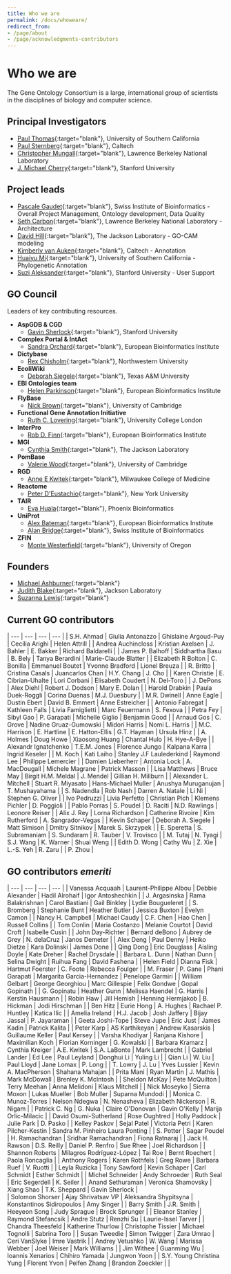 ```yaml
---
title: Who we are
permalink: /docs/whoweare/
redirect_from: 
- /page/about
- /page/acknowledgments-contributors
---
```


# Who we are

The Gene Ontology Consortium is a large, international group of scientists in the disciplines of biology and computer science.

## Principal Investigators
+ [Paul Thomas](https://sites.google.com/usc.edu/thomaslab){:target="blank"}, University of Southern California
+ [Paul Sternberg](http://wormlab.caltech.edu/){:target="blank"}, Caltech
+ [Christopher Mungall](http://www.berkeleybop.org/people/chris-mungall){:target="blank"}, Lawrence Berkeley National Laboratory
+ [J. Michael Cherry](https://med.stanford.edu/profiles/j-michael-cherry){:target="blank"}, Stanford University


## Project leads
+ [Pascale Gaudet](https://orcid.org/0000-0003-1813-6857){:target="blank"}, Swiss Institute of Bioinformatics - Overall Project Management, Ontology development, Data Quality
+ [Seth Carbon](https://orcid.org/0000-0001-8244-1536){:target="blank"}, Lawrence Berkeley National Laboratory - Architecture
+ [David Hill](https://www.jax.org/research-and-faculty/faculty/research-scientists/david-hill){:target="blank"}, The Jackson Laboratory - GO-CAM modeling
+ [Kimberly van Auken](https://wormbase.org/resources/person/WBPerson1843){:target="blank"}, Caltech - Annotation
+ [Huaiyu Mi](https://keck.usc.edu/faculty-search/huaiyu-mi/){:target="blank"}, University of Southern California - Phylogenetic Annotation
+ [Suzi Aleksander](https://cherrylab.stanford.edu/people/suzi-aleksander){:target="blank"}, Stanford University - User Support

## GO Council
Leaders of key contributing resources.
- __AspGDB & CGD__
  - [Gavin Sherlock](https://web.stanford.edu/group/sherlocklab/){:target="blank"}, Stanford University
- __Complex Portal & IntAct__
  - [Sandra Orchard](https://www.ebi.ac.uk/about/people/sandra-orchard){:target="blank"}, European Bioinformatics Institute  
- __Dictybase__
  - [Rex	Chisholm](https://www.feinberg.northwestern.edu/faculty-profiles/az/profile.html?xid=10466){:target="blank"}, Northwestern University
- __EcoliWiki__
  - [Deborah Siegele](https://www.bio.tamu.edu/faculty-page-deborah-siegele/){:target="blank"}, Texas A&M University
- __EBI Ontologies team__
  - [Helen	Parkinson](https://www.ebi.ac.uk/about/people/helen-parkinson){:target="blank"}, European Bioinformatics Institute
- __FlyBase__
  - [Nick	Brown](https://www.pdn.cam.ac.uk/directory/nick-brown){:target="blank"}, University of Cambridge
- __Functional Gene Annotation Initiative__
  - [Ruth C.	Lovering](https://iris.ucl.ac.uk/iris/browse/profile?upi=RCLOV36){:target="blank"}, University College London
- __InterPro__
  - [Rob D. Finn](https://www.ebi.ac.uk/about/people/rob-finn){:target="blank"}, European Bioinformatics Institute
- __MGI__
  - [Cynthia Smith](https://www.jax.org/research-and-faculty/faculty/research-scientists/cynthia-smith){:target="blank"}, The Jackson Laboratory
- __PomBase__
  - [Valerie	Wood](https://www.sysbiol.cam.ac.uk/Investigators/val-wood){:target="blank"}, University of Cambridge
- __RGD__
  - [Anne E Kwitek](https://www.mcw.edu/departments/physiology/people/anne-e-kwitek-phd){:target="blank"}, Milwaukee College of Medicine
- __Reactome__
  - [Peter	D'Eustachio](https://orcid.org/0000-0002-5494-626X){:target="blank"}, New York University
- __TAIR__
  - [Eva Huala](https://orcid.org/0000-0003-4631-7241){:target="blank"}, Phoenix Bioinformatics
- __UniProt__
  - [Alex	Bateman](https://www.ebi.ac.uk/about/people/alex-bateman){:target="blank"}, European Bioinformatics Institute
  - [Alan Bridge](https://orcid.org/0000-0003-2148-9135){:target="blank"}, Swiss Institute of Bioinformatics
- __ZFIN__
  - [Monte	Westerfield](https://ion.uoregon.edu/content/monte-westerfield){:target="blank"}, University of Oregon
  
## Founders

- [Michael Ashburner](https://en.wikipedia.org/wiki/Michael_Ashburner){:target="blank"}
- [Judith Blake](https://en.wikipedia.org/wiki/Judith_Blake_(scientist)){:target="blank"}, Jackson Laboratory
- [Suzanna Lewis](https://en.wikipedia.org/wiki/Suzanna_Lewis){:target="blank"}

## Current GO contributors

| --- | --- | --- | --- |
| S.H.	Ahmad | Giulia	Antonazzo | Ghislaine	Argoud-Puy | Cecilia	Arighi | Helen	Attrill |
| Andrea	Auchincloss | Kristian	Axelsen | J.	Bahler | E.	Bakker | Richard	Baldarelli |
| James P.	Balhoff | Siddhartha	Basu | B.	Bely | Tanya	Berardini | Marie-Claude	Blatter |
| Elizabeth R	Bolton | C.	Bonilla | Emmanuel	Boutet | Yvonne	Bradford | Lionel	Breuza |
| R.	Britto | Cristina	Casals | Juancarlos	Chan | H.Y.	Chang | J.	Cho |
| Karen	Christie | E.	Cibrian-Uhalte | Lori	Corbani | Elisabeth	Coudert | N.	Del-Toro |
| J.	DePons | Alex	Diehl | Robert J.	Dodson | Mary E.	Dolan |
| Harold	Drabkin | Paula	Duek-Roggli | Corina	Duenas | M.J.	Duesbury |
| M.R.	Dwinell | Anne	Eagle | Dustin	Ebert | David B.	Emmert | Anne	Estreicher |
| Antonio	Fabregat | Kathleen	Falls | Livia	Famiglietti | Marc	Feuermann | S.	Fexova |
| Petra	Fey | Sibyl	Gao | P.	Garapati | Michelle	Giglio | Benjamin	Good | 
| Arnaud	Gos | C.	Grove | Nadine	Gruaz-Gumowski | Midori	Harris | Nomi L.	Harris |
| M.C.	Harrison | E.	Hartline | E.	Hatton-Ellis | G.T.	Hayman | Ursula	Hinz |
| A.	Holmes | Doug	Howe | Xiaosong	Huang | Chantal	Hulo | H.	Hye-A-Bye |
| Alexandr 	Ignatchenko | T.E.M.	Jones | Florence	Jungo | Kalpana	Karra | Ingrid	Keseler |
| M.	Koch | Kati	Laiho | Stanley J.F	Laulederkind | Raymond	Lee | Philippe	Lemercier |
| Damien	Lieberherr | Antonia	Lock | A.	MacDougall | Michele	Magrane | Patrick	Masson |
| Lisa	Matthews | Bruce	May | Birgit H.M. Meldal | J.	Mendel | Gillian H.	Millburn |
| Alexander L.	Mitchell | Stuart R.	Miyasato | Hans-Michael	Muller | Anushya	Muruganujan | T.	Mushayahama |
| S.	Nadendla | Rob	Nash | Darren A.	Natale | Li	Ni | Stephen G.	Oliver |
| Ivo	Pedruzzi | Livia	Perfetto | Christian	Pich | Klemens	Pichler | D.	Poggioli |
| Pablo	Porras | S.	Poudel | D.	Raciti | N.D.	Rawlings | Leonore	Reiser |
| Alix J.	Rey | Lorna	Richardson | Catherine	Rivoire | Kim	Rutherford | A.	Sangrador-Vegas |
| Kevin	Schaper | Deborah A.	Siegele | Matt	Simison | Dmitry	Sitnikov | Marek S.	Skrzypek |
| E.	Speretta | S.	Subramaniam | S.	Sundaram | R.	Tauber | V.	Trovisco |
| M.	Tutaj | N.	Tyagi | S.J.	Wang | K.	Warner | Shuai	Weng |
| Edith D.	Wong | Cathy	Wu |	Z.	Xie | L.-S.	Yeh | R.	Zaru |
| P.	Zhou |

## GO contributors *emeriti*

| --- | --- | --- | --- |
| Vanessa	Acquaah | Laurent-Philippe Albou | Debbie Alexander | Hadil Alrohaif | Igor	Antoshechkin |
| J.	Argasinska | Rama	Balakrishnan | Carol	Bastiani |  Gail	Binkley | Lydie	Bougueleret |
| S.	Bromberg |	Stephanie	Bunt |	Heather	Butler | Jessica	Buxton |	Evelyn	Camon |
| Nancy H. Campbell |	Michael	Caudy |	C.F.	Chen | Hao Chen |	Russell	Collins |
|	Tom	Conlin |	Maria	Costanzo | Melanie	Courtot |	David	Croft |	Isabelle	Cusin |
|	John	Day-Richter |	Bernard	deBono | Aubrey	de Grey |	N.	delaCruz |	Janos	Demeter |
| Alex Deng |	Paul	Denny |	Heiko	Dietze |	Kara	Dolinski |	James	Done |
|	Qing	Dong | Eric	Douglass | Aisling	Doyle |	Kate	Dreher | Rachel	Drysdale |
| Barbara L.	Dunn | Nathan	Dunn |	Selina	Dwight |	Ruihua	Fang |	David	Fashena |
| Helen	Field |	Dianna	Fisk |	Hartmut	Foerster |	C.	Foote |	Rebecca	Foulger |
|	M.	Fraser | P. Gane |	Phani	Garapati |	Margarita	Garcia-Hernandez | Penelope	Garmiri |
|	William	Gelbart | George	Georghiou |	Marc	Gillespie | Felix	Gondwe |	Gopal	Gopinath |
|	G.	Gopinatu | Heather Gunn |	Melissa	Haendel |	G.	Harris |	Kerstin	Hausmann |
|	Robin	Haw |	Jill	Hemish |	Henning	Hermjakob |	B.	Hickman |	Jodi	Hirschman |
|	Ben	Hitz |	Eurie	Hong | A.	Hughes | Rachael P. Huntley |	Katica	Ilic |
|	Amelia	Ireland |	H.J.	Jacob |	Josh	Jaffery |	Bijay	Jassal |	P.	Jayaraman |
|	Geeta	Joshi-Tope |	Steve	Jupe | Eric Just |	James	Kadin |	Patrick	Kalita |
|	Peter	Karp |	AS	Karthikeyan |	Andrew	Kasarskis |	Guillaume	Keller |	Paul	Kersey |
| Varsha	Khodiyar |	Ranjana	Kishore | Maximilian	Koch |	Florian	Korninger |	G.	Kowalski |
| Barbara Kramarz |	Cynthia	Kreiger |	A.E.	Kwitek |  S.A.	LaBonte | Mark	Lambrecht |
|	Gabriel	Lander | Ed	Lee |	Paul	Leyland |	Donghui	Li |	Yuling	Li |
|	Qian	Li |	W.	Liu |	Paul	Lloyd |	Jane	Lomax | P.	Long |
|	T.	Lowry |	J.	Lu | Yves	Lussier | Kevin A.	MacPherson | Shahana	Mahajan |
|	Prita	Mani |	Ryan	Martin |	J.	Mathis | Mark	McDowall |	Brenley K.	McIntosh |
|	Sheldon	McKay |	Pete	McQuilton |	Terry	Meehan | Anna	Melidoni | Klaus Mitchell |
|	Nick	Moseyko |	Sierra	Moxon |	Lukas	Mueller |	Bob	Muller | Suparna	Mundodi |
|	Monica C.	Munoz-Torres |	Nelson	Ndegwa |	N.	Nenasheva |	Elizabeth	Nickerson |	R.	Nigam |
| Patrick C.	Ng |	G.	Nuka |	Claire	O'Donovan |	Gavin	O'Kelly |	Marija	Orlic-Milacic |
| David	Osumi-Sutherland |	Rose	Oughtred |	Holly	Paddock |	Julie	Park |	D.	Pasko |
|	Kelley	Paskov | Sejal Patel |	Victoria	Petri |	Karen	Pilcher-Kestin | Sandra M. Pinheiro	Laura	Ponting |
|	S.	Potter |	Sagar	Poudel |	H.	Ramachandran |	Sridhar	Ramachandran | Fiona Ratnaraj |
| Jack H. Rawson |	D.S.	Reilly |	Daniel P.	Renfro |	Sue	Rhee |	Joel	Richardson |
|	Shannon	Roberts |	Milagros	Rodríguez-López |	Tai	Roe |	Bernt	Roechert | Paola	Roncaglia |
| Anthony	Rogers | Karen	Rothfels | Greg Rowe |	Barbara	Ruef |	V.	Ruotti |
|	Leyla	Ruzicka | Tony	Sawford |	Kevin	Schaper |	Carl	Schmidt |	Esther	Schmidt |
|	Michel	Schneider |	Andy	Schroeder |	Ruth	Seal |	Eric	Segerdell |	K.	Seiler |
|	Anand	Sethuraman |	Veronica	Shamovsky |	Xiang	Shao | T.K.	Sheppard |	Gavin	Sherlock |\
| Solomon	Shorser | Ajay	Shrivatsav VP | Aleksandra	Shypitsyna |	Konstantinos	Sidiropoulos |	Amy	Singer |
|	Barry	Smith |	J.R.	Smith |	Heeyeon	Song |	Judy	Sprague |	Brock	Sprunger |
|	Eleanor	Stanley |	Raymond	Stefancsik |	Andre	Stutz | Renzhi Su |	Laurie-Issel	Tarver |
| Chandra	Theesfeld | Katherine Thurlow |	Christophe	Tissier |	Michael	Tognolli | Sabrina	Toro |
|	Susan	Tweedie |	Simon	Twigger |	Zara Umrao | Ceri	VanSlyke |	Imre	Vastrik |
|	Andrey	Vetushko |	W.	Wang |	Marissa	Webber |	Joel	Weiser |	Mark	Williams |
|	Jim	Withee |	Guanming	Wu |	Ioannis	Xenarios |	Chihiro	Yamada |	Jungwon	Yoon |
|	S.Y.	Young	Christina	Yung |	Florent	Yvon |	Peifen	Zhang |	Brandon	Zoeckler | |
